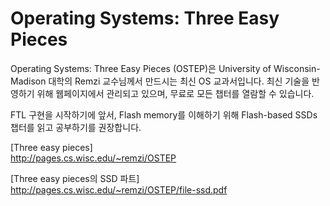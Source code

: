# Operating Systems: Three Easy Pieces
Operating Systems: Three Easy Pieces (OSTEP)은 University of Wisconsin-Madison 대학의 Remzi 교수님께서 만드시는 최신 OS 교과서입니다. 최신 기술을 반영하기 위해 웹페이지에서 관리되고 있으며, 무료로 모든 챕터를 열람할 수 있습니다.  

FTL 구현을 시작하기에 앞서, Flash memory를 이해하기 위해 Flash-based SSDs 챕터를 읽고 공부하기를 권장합니다.

[Three easy pieces]  
http://pages.cs.wisc.edu/~remzi/OSTEP

[Three easy pieces의 SSD 파트]  
http://pages.cs.wisc.edu/~remzi/OSTEP/file-ssd.pdf